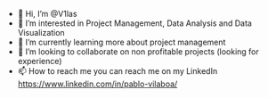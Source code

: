 - 👋 Hi, I’m @V1las
- 👀 I’m interested in Project Management, Data Analysis and Data Visualization
- 🌱 I’m currently learning more about project management
- 💞️ I’m looking to collaborate on non profitable projects (looking for experience)
- 📫 How to reach me you can reach me on my LinkedIn https://www.linkedin.com/in/pablo-vilaboa/



